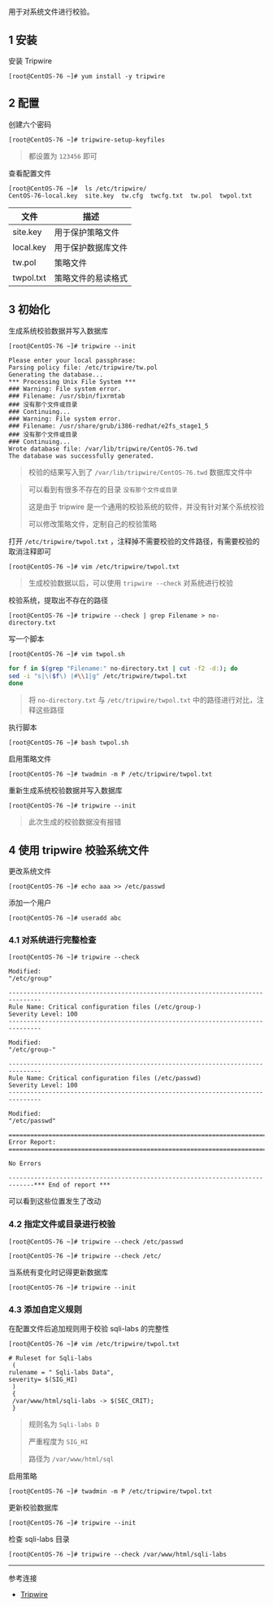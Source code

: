 # 

用于对系统文件进行校验。

## 1 安装

安装 Tripwire

```
[root@CentOS-76 ~]# yum install -y tripwire
```

## 2 配置

创建六个密码

```
[root@CentOS-76 ~]# tripwire-setup-keyfiles
```

> 都设置为 `123456` 即可

查看配置文件

```
[root@CentOS-76 ~]#  ls /etc/tripwire/
CentOS-76-local.key  site.key  tw.cfg  twcfg.txt  tw.pol  twpol.txt
```

| 文件        | 描述        |
| --------- | --------- |
| site.key  | 用于保护策略文件  |
| local.key | 用于保护数据库文件 |
| tw.pol    | 策略文件      |
| twpol.txt | 策略文件的易读格式 |

## 3 初始化

生成系统校验数据并写入数据库

```
[root@CentOS-76 ~]# tripwire --init
```

```
Please enter your local passphrase: 
Parsing policy file: /etc/tripwire/tw.pol
Generating the database...
*** Processing Unix File System ***
### Warning: File system error.
### Filename: /usr/sbin/fixrmtab
### 没有那个文件或目录
### Continuing...
### Warning: File system error.
### Filename: /usr/share/grub/i386-redhat/e2fs_stage1_5
### 没有那个文件或目录
### Continuing...
Wrote database file: /var/lib/tripwire/CentOS-76.twd
The database was successfully generated.
```

> 校验的结果写入到了 `/var/lib/tripwire/CentOS-76.twd` 数据库文件中

> 可以看到有很多不存在的目录 `没有那个文件或目录`
> 
> 这是由于 tripwire 是一个通用的校验系统的软件，并没有针对某个系统校验
> 
> 可以修改策略文件，定制自己的校验策略

打开 `/etc/tripwire/twpol.txt` ，注释掉不需要校验的文件路径，有需要校验的取消注释即可

```
[root@CentOS-76 ~]# vim /etc/tripwire/twpol.txt
```

> 生成校验数据以后，可以使用 `tripwire --check` 对系统进行校验

校验系统，提取出不存在的路径

```
[root@CentOS-76 ~]# tripwire --check | grep Filename > no-directory.txt
```

写一个脚本

```
[root@CentOS-76 ~]# vim twpol.sh
```

```bash
for f in $(grep "Filename:" no-directory.txt | cut -f2 -d:); do
sed -i "s|\($f\) |#\\1|g" /etc/tripwire/twpol.txt
done
```

> 将 `no-directory.txt` 与  `/etc/tripwire/twpol.txt` 中的路径进行对比，注释这些路径

执行脚本

```
[root@CentOS-76 ~]# bash twpol.sh
```

启用策略文件

```
[root@CentOS-76 ~]# twadmin -m P /etc/tripwire/twpol.txt 
```

重新生成系统校验数据并写入数据库

```
[root@CentOS-76 ~]# tripwire --init
```

> 此次生成的校验数据没有报错

## 4 使用 tripwire 校验系统文件

更改系统文件

```
[root@CentOS-76 ~]# echo aaa >> /etc/passwd
```

添加一个用户

```
[root@CentOS-76 ~]# useradd abc
```

### 4.1 对系统进行完整检查

```
[root@CentOS-76 ~]# tripwire --check
```

```
Modified:
"/etc/group"

-------------------------------------------------------------------------------
Rule Name: Critical configuration files (/etc/group-)
Severity Level: 100
-------------------------------------------------------------------------------

Modified:
"/etc/group-"

-------------------------------------------------------------------------------
Rule Name: Critical configuration files (/etc/passwd)
Severity Level: 100
-------------------------------------------------------------------------------

Modified:
"/etc/passwd"

===============================================================================
Error Report: 
===============================================================================

No Errors

-----------------------------------------------------------------------------*** End of report ***
```

可以看到这些位置发生了改动

### 4.2 指定文件或目录进行校验

```
[root@CentOS-76 ~]# tripwire --check /etc/passwd 
```

```
[root@CentOS-76 ~]# tripwire --check /etc/
```

当系统有变化时记得更新数据库

```
[root@CentOS-76 ~]# tripwire --init
```

### 4.3 添加自定义规则

在配置文件后追加规则用于校验 sqli-labs  的完整性

```
[root@CentOS-76 ~]# vim /etc/tripwire/twpol.txt
```

```
# Ruleset for Sqli-labs
 (
rulename = " Sqli-labs Data",
severity= $(SIG_HI)
 )
 {
 /var/www/html/sqli-labs -> $(SEC_CRIT);
 }
```

> 规则名为 `Sqli-labs D`
> 
> 严重程度为 `SIG_HI`
> 
> 路径为 `/var/www/html/sql`

启用策略

```
[root@CentOS-76 ~]# twadmin -m P /etc/tripwire/twpol.txt
```

更新校验数据库

```
[root@CentOS-76 ~]# tripwire --init
```

检查 sqli-labs 目录

```
[root@CentOS-76 ~]# tripwire --check /var/www/html/sqli-labs
```

---

参考连接

- [Tripwire](https://www.tripwire.com/)
